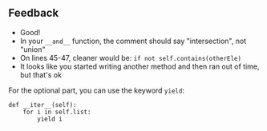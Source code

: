 ## Feedback

* Good!
* In your `__and__` function, the comment should say "intersection", not "union"
* On lines 45-47, cleaner would be: `if not self.contains(otherEle)`
* It looks like you started writing another method and then ran out of time, but that's ok

For the optional part, you can use the keyword `yield`:

	def __iter__(self):
		for i in self.list:
			yield i
